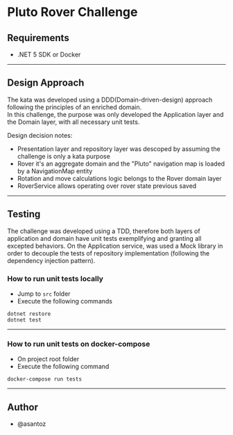 # Pluto Rover Challenge

## Requirements
- .NET 5 SDK or Docker

***
## Design Approach

The kata was developed using a DDD(Domain-driven-design) approach following the principles of an enriched domain.  
In this challenge, the purpose was only developed the Application layer and the Domain layer, with all necessary unit tests.   

Design decision notes:

- Presentation layer and repository layer was descoped by assuming the challenge is only a kata purpose
- Rover it's an aggregate domain and the "Pluto" navigation map is loaded by a NavigationMap entity
- Rotation and move calculations logic belongs to the Rover domain layer
- RoverService allows operating over rover state previous saved
***

## Testing

The challenge was developed using a TDD, therefore both layers of application and domain have unit tests exemplifying and granting all excepted behaviors.
On the Application service, was used a Mock library in order to decouple the tests of repository implementation (following the dependency injection pattern).

### How to run unit tests locally
* Jump to `src` folder
* Execute the following commands  
````
dotnet restore
dotnet test
````
***

### How to run unit tests on docker-compose
* On project root folder
* Execute the following command  
````
docker-compose run tests
````
***

## Author

- @asantoz
